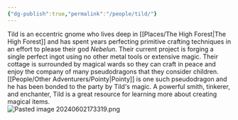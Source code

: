 ```yaml
---
{"dg-publish":true,"permalink":"/people/tild/"}
---
```


Tild is an eccentric gnome who lives deep in [[Places/The High Forest\|The High Forest]] and has spent years perfecting primitive crafting techniques in an effort to please their god *Nebelun*.  Their current project is forging a single perfect ingot using no other metal tools or extensive magic.  Their cottage is surrounded by magical wards so they can craft in peace and enjoy the company of many pseudodragons that they consider children.  [[People/Other Adventurers/Pointy\|Pointy]] is one such pseudodragon and he has been bonded to the party by Tild's magic.  A powerful smith, tinkerer, and enchanter, Tild is a great resource for learning more about creating magical items.  
![Pasted image 20240602173319.png](/img/user/Z_Attachments/Pasted%20image%2020240602173319.png)